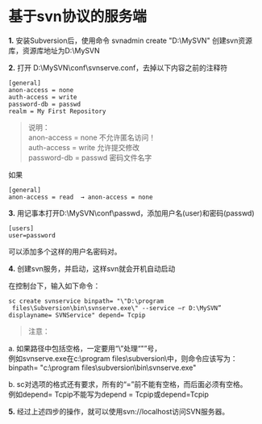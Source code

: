 # 基于svn协议的服务端


**1.** 安装Subversion后，使用命令 svnadmin create "D:\MySVN" 创建svn资源库，资源库地址为D:\MySVN   

**2.** 打开 D:\MySVN\conf\svnserve.conf，去掉以下内容之前的注释符 
              
```
[general]        
anon-access = none       
auth-access = write       
password-db = passwd        
realm = My First Repository
```

> 说明： 		
	anon-access = none     不允许匿名访问！         
	auth-access = write    允许提交修改                 
	password-db = passwd   密码文件名字
	
如果
		
```
[general]           
anon-access = read  → anon-access = none
```

**3.** 用记事本打开D:\MySVN\conf\passwd，添加用户名(user)和密码(passwd) 
              
```
[users]         
user=password         
```

可以添加多个这样的用户名密码对。   

**4.** 创建svn服务，并启动，这样svn就会开机自动启动  

在控制台下，输入如下命令：

```             
sc create svnservice binpath= "\"D:\program 
 files\Subversion\bin\svnserve.exe\" --service –r D:\MySVN” displayname= SVNService" depend= Tcpip
```

> 注意：               

a. 如果路径中包括空格，一定要用“\”处理“"”号，        
   例如svnserve.exe在c:\program files\subversion\中，则命令应该写为：		
   binpath= \"c:\program files\subversion\bin\svnserve.exe\"     
            
b. sc对选项的格式还有要求，所有的“=”前不能有空格，而后面必须有空格。		
   例如depend= Tcpip不能写为depend = Tcpip或depend=Tcpip    

**5.** 经过上述四步的操作，就可以使用svn://localhost访问SVN服务器。